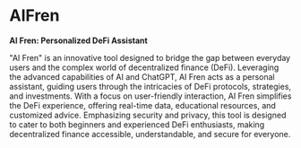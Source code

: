 # AIFren

**AI Fren: Personalized DeFi Assistant**

"AI Fren" is an innovative tool designed to bridge the gap between everyday users and the complex world of decentralized finance (DeFi). Leveraging the advanced capabilities of AI and ChatGPT, AI Fren acts as a personal assistant, guiding users through the intricacies of DeFi protocols, strategies, and investments. With a focus on user-friendly interaction, AI Fren simplifies the DeFi experience, offering real-time data, educational resources, and customized advice. Emphasizing security and privacy, this tool is designed to cater to both beginners and experienced DeFi enthusiasts, making decentralized finance accessible, understandable, and secure for everyone.

